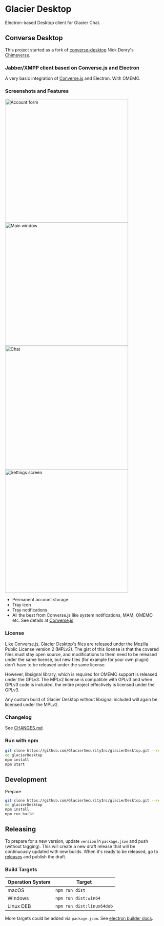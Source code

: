 # Glacier Desktop

Electron-based Desktop client for Glacier Chat.

## Converse Desktop

This project started as a fork of [converse-desktop](https://github.com/conversejs/converse-desktop) Nick Denry's [Chimeverse](https://github.com/conversejs/converse-desktop).

### Jabber/XMPP client based on Converse.js and Electron

A very basic integration of [Converse.js](https://conversejs.org/) and Electron. With OMEMO.

### Screenshots and Features

<p float="left">
<img width="403" alt="Account form" src="https://user-images.githubusercontent.com/1450983/89672948-33bc0e80-d8ee-11ea-983f-21bbb707b45d.png">
<img width="403" alt="Main window" src="https://user-images.githubusercontent.com/1450983/89673019-4f271980-d8ee-11ea-8058-0ac6269983aa.png">
<img width="403" alt="Chat" src="https://user-images.githubusercontent.com/1450983/89673064-68c86100-d8ee-11ea-86c4-137e1b95dae7.png">
<img width="403" alt="Settings screen" src="https://user-images.githubusercontent.com/1450983/89673104-7847aa00-d8ee-11ea-8d30-8f84e7709e7c.png">

</p>

- Permanent account storage
- Tray icon
- Tray notifications
- All the best from Converse.js like system notifications, MAM, OMEMO etc. See details at [Converse.js](https://conversejs.org/)

### License

Like Converse.js, Glacier Desktop's files are released under the Mozilla Public License version 2 (MPLv2). The gist of this license is that the covered files must stay open source, and modifications to them need to be released under the same license, but new files (for example for your own plugin) don't have to be released under the same license.

However, libsignal library, which is required for OMEMO support is released under the GPLv3. The MPLv2 license is compatible with GPLv3 and when GPLv3 code is included, the entire project effectively is licensed under the GPLv3.

Any custom build of Glacier Desktop without libsignal included will again be licensed under the MPLv2.

### Changelog

See [CHANGES.md](https://github.com/GlacierSecurityInc/glacierDesktop/blob/main/CHANGES.md)

<!--
### Latest release installers

| Operation System | Download link |
-------------------|----------------
| macOS            | [Converse_Desktop-0.1.0_x64.dmg](https://github.com/GlacierSecurityInc/glacierDesktop/releases/download/v0.1.0/Converse_Desktop-0.1.0_x64.dmg) |
| Windows          | [Converse_Desktop_Setup-0.1.0_x64.exe](https://github.com/GlacierSecurityInc/glacierDesktop/releases/download/v0.1.0/Converse_Desktop_Setup-0.1.0_x64.exe) |
| Linux DEB        | [converse_desktop-0.1.0_amd64.deb](https://github.com/GlacierSecurityInc/glacierDesktop/releases/download/v0.1.0/converse_desktop-0.1.0_amd64.deb) |
| Linux other        | [converse_desktop-0.1.0_x64.tar.gz](https://github.com/GlacierSecurityInc/glacierDesktop/releases/download/v0.1.0/converse_desktop-0.1.0_x64.tar.gz) |

- [All releases](https://github.com/GlacierSecurityInc/glacierDesktop/releases)
-->

### Run with npm

```bash
git clone https://github.com/GlacierSecurityInc/glacierDesktop.git --recurse-submodules
cd glacierDesktop
npm install
npm start
```

## Development

Prepare

```bash
git clone https://github.com/GlacierSecurityInc/glacierDesktop.git --recurse-submodules
cd glacierDesktop
npm install
npm run build
```

## Releasing

To prepare for a new version, update `version` in `package.json` and push (without tagging). This will create a new draft release that will be continuously updated with new builds. When it's ready to be released, go to [releases](https://github.com/GlacierSecurityInc/glacierDesktop/releases) and publish the draft.

### Build Targets

| Operation System | Target |
-------------------|----------------
| macOS            | `npm run dist` |
| Windows          | `npm run dist:win64` |
| Linux DEB        | `npm run dist:linux64deb` |

More targets could be added via `package.json`. See [electron builder docs](https://www.electron.build/configuration/configuration).
